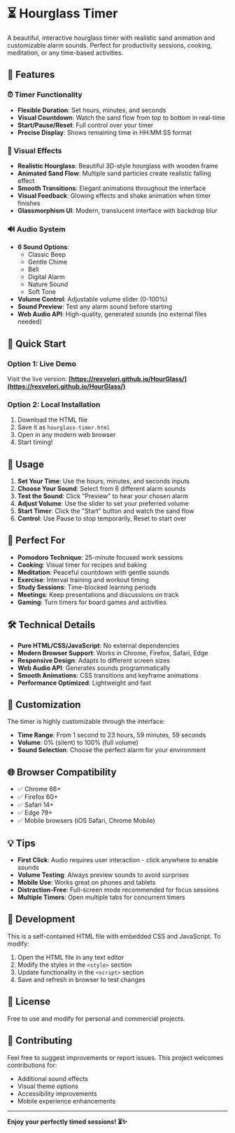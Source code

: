 # ⏳ Hourglass Timer

A beautiful, interactive hourglass timer with realistic sand animation and customizable alarm sounds. Perfect for productivity sessions, cooking, meditation, or any time-based activities.

## 🌟 Features

### ⏰ Timer Functionality
- **Flexible Duration**: Set hours, minutes, and seconds
- **Visual Countdown**: Watch the sand flow from top to bottom in real-time
- **Start/Pause/Reset**: Full control over your timer
- **Precise Display**: Shows remaining time in HH:MM:SS format

### 🎨 Visual Effects
- **Realistic Hourglass**: Beautiful 3D-style hourglass with wooden frame
- **Animated Sand Flow**: Multiple sand particles create realistic falling effect
- **Smooth Transitions**: Elegant animations throughout the interface
- **Visual Feedback**: Glowing effects and shake animation when timer finishes
- **Glassmorphism UI**: Modern, translucent interface with backdrop blur

### 🔊 Audio System
- **6 Sound Options**:
  - Classic Beep
  - Gentle Chime
  - Bell
  - Digital Alarm
  - Nature Sound
  - Soft Tone
- **Volume Control**: Adjustable volume slider (0-100%)
- **Sound Preview**: Test any alarm sound before starting
- **Web Audio API**: High-quality, generated sounds (no external files needed)

## 🚀 Quick Start

### Option 1: Live Demo
Visit the live version: **[https://rexvelori.github.io/HourGlass/](https://rexvelori.github.io/HourGlass/)**

### Option 2: Local Installation
1. Download the HTML file
2. Save it as `hourglass-timer.html`
3. Open in any modern web browser
4. Start timing!

## 📱 Usage

1. **Set Your Time**: Use the hours, minutes, and seconds inputs
2. **Choose Your Sound**: Select from 6 different alarm sounds
3. **Test the Sound**: Click "Preview" to hear your chosen alarm
4. **Adjust Volume**: Use the slider to set your preferred volume
5. **Start Timer**: Click the "Start" button and watch the sand flow
6. **Control**: Use Pause to stop temporarily, Reset to start over

## 🎯 Perfect For

- **Pomodoro Technique**: 25-minute focused work sessions
- **Cooking**: Visual timer for recipes and baking
- **Meditation**: Peaceful countdown with gentle sounds
- **Exercise**: Interval training and workout timing
- **Study Sessions**: Time-blocked learning periods
- **Meetings**: Keep presentations and discussions on track
- **Gaming**: Turn timers for board games and activities

## 🛠️ Technical Details

- **Pure HTML/CSS/JavaScript**: No external dependencies
- **Modern Browser Support**: Works in Chrome, Firefox, Safari, Edge
- **Responsive Design**: Adapts to different screen sizes
- **Web Audio API**: Generates sounds programmatically
- **Smooth Animations**: CSS transitions and keyframe animations
- **Performance Optimized**: Lightweight and fast

## 🎨 Customization

The timer is highly customizable through the interface:
- **Time Range**: From 1 second to 23 hours, 59 minutes, 59 seconds
- **Volume**: 0% (silent) to 100% (full volume)
- **Sound Selection**: Choose the perfect alarm for your environment

## 🌐 Browser Compatibility

- ✅ Chrome 66+
- ✅ Firefox 60+
- ✅ Safari 14+
- ✅ Edge 79+
- ✅ Mobile browsers (iOS Safari, Chrome Mobile)

## 💡 Tips

- **First Click**: Audio requires user interaction - click anywhere to enable sounds
- **Volume Testing**: Always preview sounds to avoid surprises
- **Mobile Use**: Works great on phones and tablets
- **Distraction-Free**: Full-screen mode recommended for focus sessions
- **Multiple Timers**: Open multiple tabs for concurrent timers

## 🔧 Development

This is a self-contained HTML file with embedded CSS and JavaScript. To modify:

1. Open the HTML file in any text editor
2. Modify the styles in the `<style>` section
3. Update functionality in the `<script>` section
4. Save and refresh in browser to test changes

## 📄 License

Free to use and modify for personal and commercial projects.

## 🤝 Contributing

Feel free to suggest improvements or report issues. This project welcomes contributions for:
- Additional sound effects
- Visual theme options
- Accessibility improvements
- Mobile experience enhancements

---

**Enjoy your perfectly timed sessions! ⏳✨**

